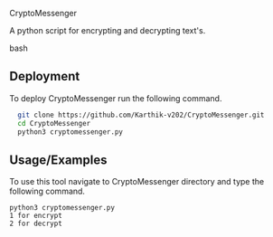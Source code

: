CryptoMessenger

A python script for encrypting and decrypting text's.

bash 


## Deployment

To deploy CryptoMessenger run the following command.

```bash
  git clone https://github.com/Karthik-v202/CryptoMessenger.git
  cd CryptoMessenger
  python3 cryptomessenger.py
```


## Usage/Examples

To use this tool navigate to CryptoMessenger directory
and type the following command.
```
python3 cryptomessenger.py
1 for encrypt
2 for decrypt
